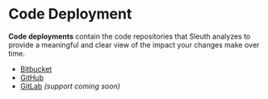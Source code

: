 # Code Deployment

**Code deployments** contain the code repositories that Sleuth analyzes to provide a meaningful and clear view of the impact your changes make over time. 

* [Bitbucket](bitbucket.md)
* [GitHub](github.md)
* [GitLab](gitlab.md) _\(support coming soon\)_


